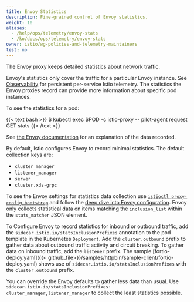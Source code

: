 ```yaml
---
title: Envoy Statistics
description: Fine-grained control of Envoy statistics.
weight: 10
aliases:
  - /help/ops/telemetry/envoy-stats
  - /ko/docs/ops/telemetry/envoy-stats
owner: istio/wg-policies-and-telemetry-maintainers
test: no
---
```


The Envoy proxy keeps detailed statistics about network traffic.

Envoy's statistics only cover the traffic for a particular Envoy instance.  See
[Observability](/ko/docs/tasks/observability/) for persistent per-service Istio telemetry.  The
statistics the Envoy proxies record can provide more information about specific pod instances.

To see the statistics for a pod:

{{< text bash >}}
$ kubectl exec $POD -c istio-proxy -- pilot-agent request GET stats
{{< /text >}}

See [the Envoy documentation](https://www.envoyproxy.io/ko/docs/envoy/latest/configuration/upstream/cluster_manager/cluster_stats)
for an explanation of the data recorded.

By default, Istio configures Envoy to record minimal statistics.  The default collection
keys are:

- `cluster_manager`
- `listener_manager`
- `server`
- `cluster.xds-grpc`

To see the Envoy settings for statistics data collection use
[`istioctl proxy-config bootstrap`](/ko/docs/reference/commands/istioctl/#istioctl-proxy-config-bootstrap) and follow the
[deep dive into Envoy configuration](/ko/docs/ops/diagnostic-tools/proxy-cmd/#deep-dive-into-envoy-configuration).
Envoy only collects statistical data on items matching the `inclusion_list` within
the `stats_matcher` JSON element.

To Configure Envoy to record statistics for inbound or outbound traffic, add the
`sidecar.istio.io/statsInclusionPrefixes` annotation to the pod template in the Kubernetes `Deployment`.
Add the `cluster.outbound` prefix to gather data about outbound traffic activity and circuit breaking.
To gather data on inbound traffic, add the `listener` prefix.  The sample
[fortio-deploy.yaml]({{< github_file>}}/samples/httpbin/sample-client/fortio-deploy.yaml)
shows use of `sidecar.istio.io/statsInclusionPrefixes` with the `cluster.outbound` prefix.

You can override the Envoy defaults to gather less data than usual.  Use
`sidecar.istio.io/statsInclusionPrefixes: cluster_manager,listener_manager`
to collect the least statistics possible.
